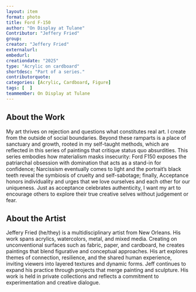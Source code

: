 ```yaml
---
layout: item
format: photo
title: Ford F-150
author: "On Display at Tulane"
Contributor: "Jeffery Fried"
group: 
creator: "Jeffery Fried"
externalurl: 
embedurl: 
creationdate: "2025"
type: "Acrylic on cardboard"
shortdesc: "Part of a series."
contributorquote: 
categories: [Acrylic, Cardboard, Figure]
tags: [  ]
teammember: On Display at Tulane
---
```


## About the Work

My art thrives on rejection and questions what constitutes real art. I create from the outside of social boundaries. Beyond these ramparts is a place of sanctuary and growth, rooted in my self-taught methods, which are reflected in this series of paintings that critique status quo absurdities. This series embodies how materialism masks insecurity: Ford F150 exposes the patriarchal obsession with domination that acts as a stand-in for confidence; Narcissism eventually comes to light and the portrait’s black teeth reveal the symbiosis of cruelty and self-sabotage; finally, Acceptance honors individuality and urges that we love ourselves and each other for our uniqueness. Just as acceptance celebrates authenticity, I want my art to encourage others to explore their true creative selves without judgement or fear.

## About the Artist

Jeffery Fried (he/they) is a multidisciplinary artist from New Orleans. His work spans acrylics, watercolors, metal, and mixed media. Creating on unconventional surfaces such as fabric, paper, and cardboard, he creates paintings that blend figurative and conceptual approaches. His art explores themes of connection, resilience, and the shared human experience, inviting viewers into layered textures and dynamic forms. Jeff continues to expand his practice through projects that merge painting and sculpture. His work is held in private collections and reflects a commitment to experimentation and creative dialogue. 
